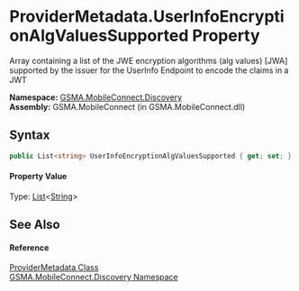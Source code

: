 ProviderMetadata.UserInfoEncryptionAlgValuesSupported Property
==============================================================
Array containing a list of the JWE encryption algorithms (alg values) [JWA] supported by the issuer for the UserInfo Endpoint to encode the claims in a JWT

**Namespace:** [GSMA.MobileConnect.Discovery][1]  
**Assembly:** GSMA.MobileConnect (in GSMA.MobileConnect.dll)

Syntax
------

```csharp
public List<string> UserInfoEncryptionAlgValuesSupported { get; set; }
```

#### Property Value
Type: [List][2]&lt;[String][3]>

See Also
--------

#### Reference
[ProviderMetadata Class][4]  
[GSMA.MobileConnect.Discovery Namespace][1]  

[1]: ../README.md
[2]: http://msdn.microsoft.com/en-us/library/6sh2ey19
[3]: http://msdn.microsoft.com/en-us/library/s1wwdcbf
[4]: README.md
[5]: ../../_icons/Help.png
